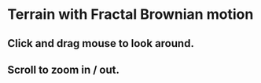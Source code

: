 # Terrain with Fractal Brownian motion

## Click and drag mouse to look around.
## Scroll to zoom in / out.
